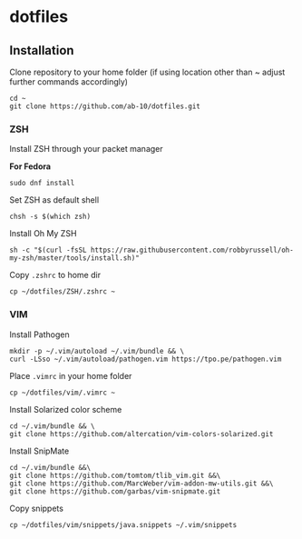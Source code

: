 # dotfiles
## Installation
Clone repository to your home folder (if using location other than ~ adjust further commands accordingly)
```
cd ~
git clone https://github.com/ab-10/dotfiles.git
```

### ZSH
Install ZSH through your packet manager

**For Fedora**
```
sudo dnf install
```
Set ZSH as default shell
```
chsh -s $(which zsh)
```
Install Oh My ZSH
```
sh -c "$(curl -fsSL https://raw.githubusercontent.com/robbyrussell/oh-my-zsh/master/tools/install.sh)"
```
Copy `.zshrc` to home dir
```
cp ~/dotfiles/ZSH/.zshrc ~
``` 
### VIM
Install Pathogen
```
mkdir -p ~/.vim/autoload ~/.vim/bundle && \
curl -LSso ~/.vim/autoload/pathogen.vim https://tpo.pe/pathogen.vim
```
Place `.vimrc` in your home folder
```
cp ~/dotfiles/vim/.vimrc ~
```
Install Solarized color scheme
```
cd ~/.vim/bundle && \
git clone https://github.com/altercation/vim-colors-solarized.git
```
Install SnipMate
```
cd ~/.vim/bundle &&\
git clone https://github.com/tomtom/tlib_vim.git &&\
git clone https://github.com/MarcWeber/vim-addon-mw-utils.git &&\
git clone https://github.com/garbas/vim-snipmate.git
```
Copy snippets
```
cp ~/dotfiles/vim/snippets/java.snippets ~/.vim/snippets
```

